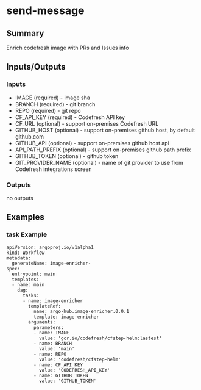 # send-message

## Summary
Enrich codefresh image with PRs and Issues info

## Inputs/Outputs

### Inputs
* IMAGE (required) - image sha
* BRANCH (required) - git branch
* REPO (required) - git repo
* CF_API_KEY (required) - Codefresh API key
* CF_URL (optional) - support on-premises Codefresh URL
* GITHUB_HOST (optional) - support on-premises github host, by default github.com
* GITHUB_API (optional) - support on-premises github host api
* API_PATH_PREFIX (optional) - support on-premises github path prefix
* GITHUB_TOKEN (optional) - github token
* GIT_PROVIDER_NAME (optional) - name of git provider to use from Codefresh integrations screen

### Outputs
no outputs

## Examples

### task Example
```
apiVersion: argoproj.io/v1alpha1
kind: Workflow
metadata:
  generateName: image-enricher-
spec:
  entrypoint: main
  templates:
  - name: main
    dag:
      tasks:
      - name: image-enricher
        templateRef:
          name: argo-hub.image-enricher.0.0.1
          template: image-enricher
        arguments:
          parameters:
          - name: IMAGE
            value: 'gcr.io/codefresh/cfstep-helm:lastest'
          - name: BRANCH
            value: 'main'
          - name: REPO
            value: 'codefresh/cfstep-helm'
          - name: CF_API_KEY
            value: 'CODEFRESH_API_KEY'
          - name: GITHUB_TOKEN
            value: 'GITHUB_TOKEN'                             
```
